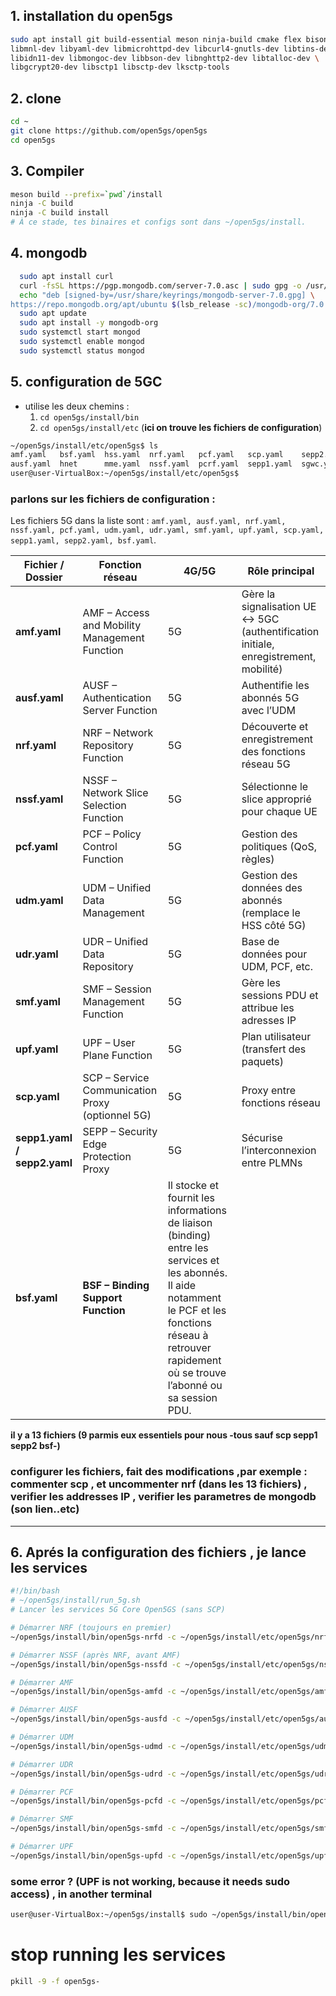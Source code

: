 ## 1. installation du open5gs
```bash
sudo apt install git build-essential meson ninja-build cmake flex bison \
libmnl-dev libyaml-dev libmicrohttpd-dev libcurl4-gnutls-dev libtins-dev \
libidn11-dev libmongoc-dev libbson-dev libnghttp2-dev libtalloc-dev \
libgcrypt20-dev libsctp1 libsctp-dev lksctp-tools
```

## 2. clone
```bash
cd ~
git clone https://github.com/open5gs/open5gs
cd open5gs
```

## 3. Compiler
```bash
meson build --prefix=`pwd`/install
ninja -C build
ninja -C build install
# À ce stade, tes binaires et configs sont dans ~/open5gs/install.
```

## 4. mongodb
```bash
  sudo apt install curl
  curl -fsSL https://pgp.mongodb.com/server-7.0.asc | sudo gpg -o /usr/share/keyrings/mongodb-server-7.0.gpg --dearmor
  echo "deb [signed-by=/usr/share/keyrings/mongodb-server-7.0.gpg] \
https://repo.mongodb.org/apt/ubuntu $(lsb_release -sc)/mongodb-org/7.0 multiverse" | sudo tee /etc/apt/sources.list.d/mongodb-org-7.0.list
  sudo apt update
  sudo apt install -y mongodb-org
  sudo systemctl start mongod
  sudo systemctl enable mongod
  sudo systemctl status mongod
```


## 5. configuration de 5GC
- utilise les deux chemins :
  1. ```cd open5gs/install/bin```
  2. ```cd open5gs/install/etc``` (**ici on trouve les fichiers de configuration**)

```bash
~/open5gs/install/etc/open5gs$ ls
amf.yaml   bsf.yaml  hss.yaml  nrf.yaml   pcf.yaml   scp.yaml    sepp2.yaml  sgwu.yaml  tls       udr.yaml
ausf.yaml  hnet      mme.yaml  nssf.yaml  pcrf.yaml  sepp1.yaml  sgwc.yaml   smf.yaml   udm.yaml  upf.yaml
user@user-VirtualBox:~/open5gs/install/etc/open5gs$ 
```

### parlons sur les fichiers de configuration : 
Les fichiers 5G dans la liste sont :
`amf.yaml, ausf.yaml, nrf.yaml, nssf.yaml, pcf.yaml, udm.yaml, udr.yaml, smf.yaml, upf.yaml, scp.yaml, sepp1.yaml, sepp2.yaml, bsf.yaml`.


| Fichier / Dossier           | Fonction réseau                                  | 4G/5G | Rôle principal                                                                       |
| --------------------------- | ------------------------------------------------ | ----- | ------------------------------------------------------------------------------------ |
| **amf.yaml**                | AMF – Access and Mobility Management Function    | 5G    | Gère la signalisation UE ↔ 5GC (authentification initiale, enregistrement, mobilité) |
| **ausf.yaml**               | AUSF – Authentication Server Function            | 5G    | Authentifie les abonnés 5G avec l’UDM                                                |
| **nrf.yaml**                | NRF – Network Repository Function                | 5G    | Découverte et enregistrement des fonctions réseau 5G                                 |
| **nssf.yaml**               | NSSF – Network Slice Selection Function          | 5G    | Sélectionne le slice approprié pour chaque UE                                        |
| **pcf.yaml**                | PCF – Policy Control Function                    | 5G    | Gestion des politiques (QoS, règles)                                                 |
| **udm.yaml**                | UDM – Unified Data Management                    | 5G    | Gestion des données des abonnés (remplace le HSS côté 5G)                            |
| **udr.yaml**                | UDR – Unified Data Repository                    | 5G    | Base de données pour UDM, PCF, etc.                                                  |
| **smf.yaml**                | SMF – Session Management Function                | 5G    | Gère les sessions PDU et attribue les adresses IP                                    |
| **upf.yaml**                | UPF – User Plane Function                        | 5G    | Plan utilisateur (transfert des paquets)                                             |
| **scp.yaml**                | SCP – Service Communication Proxy (optionnel 5G) | 5G    | Proxy entre fonctions réseau                                                         |
| **sepp1.yaml / sepp2.yaml** | SEPP – Security Edge Protection Proxy            | 5G    | Sécurise l’interconnexion entre PLMNs                                  
| **bsf.yaml** | **BSF – Binding Support Function** | Il stocke et fournit les informations de liaison (binding) entre les services et les abonnés. Il aide notamment le PCF et les fonctions réseau à retrouver rapidement où se trouve l’abonné ou sa session PDU. |

**il y a 13 fichiers (9 parmis eux essentiels pour nous -tous sauf scp sepp1 sepp2 bsf-)**

### configurer les fichiers, fait des modifications ,par exemple : commenter scp , et uncommenter nrf (dans les 13 fichiers) , verifier les addresses IP , verifier les parametres de mongodb (son lien..etc)

----------------------------------------
## 6. Aprés la configuration des fichiers , je lance les services 

```bash
#!/bin/bash
# ~/open5gs/install/run_5g.sh
# Lancer les services 5G Core Open5GS (sans SCP)

# Démarrer NRF (toujours en premier)
~/open5gs/install/bin/open5gs-nrfd -c ~/open5gs/install/etc/open5gs/nrf.yaml &

# Démarrer NSSF (après NRF, avant AMF)
~/open5gs/install/bin/open5gs-nssfd -c ~/open5gs/install/etc/open5gs/nssf.yaml &

# Démarrer AMF
~/open5gs/install/bin/open5gs-amfd -c ~/open5gs/install/etc/open5gs/amf.yaml &

# Démarrer AUSF
~/open5gs/install/bin/open5gs-ausfd -c ~/open5gs/install/etc/open5gs/ausf.yaml &

# Démarrer UDM
~/open5gs/install/bin/open5gs-udmd -c ~/open5gs/install/etc/open5gs/udm.yaml &

# Démarrer UDR
~/open5gs/install/bin/open5gs-udrd -c ~/open5gs/install/etc/open5gs/udr.yaml &

# Démarrer PCF
~/open5gs/install/bin/open5gs-pcfd -c ~/open5gs/install/etc/open5gs/pcf.yaml &

# Démarrer SMF
~/open5gs/install/bin/open5gs-smfd -c ~/open5gs/install/etc/open5gs/smf.yaml &

# Démarrer UPF
~/open5gs/install/bin/open5gs-upfd -c ~/open5gs/install/etc/open5gs/upf.yaml &
```

### some error ? (UPF is not working, because it needs sudo access) , in another terminal 
```bash
user@user-VirtualBox:~/open5gs/install$ sudo ~/open5gs/install/bin/open5gs-upfd -c ~/open5gs/install/etc/open5gs/upf.yaml 
```
 
# stop running les services
```bash
pkill -9 -f open5gs-
```
